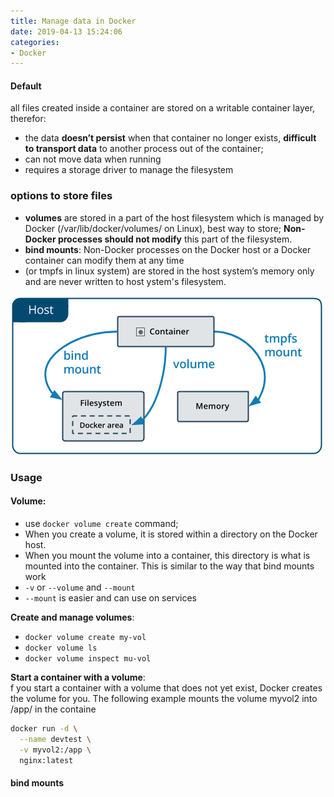 ```yaml
---
title: Manage data in Docker 
date: 2019-04-13 15:24:06
categories:
- Docker
---
```

#### Default 
all files created inside a container are stored on a writable container layer, therefor:  
- the data **doesn’t persist** when that container no longer exists, **difficult to transport data** to another process out of the container;
- can not move data when running
-  requires a storage driver to manage the filesystem

### options to store files
- **volumes** are stored in a part of the host filesystem which is managed by Docker (/var/lib/docker/volumes/ on Linux), best way to store; **Non-Docker processes should not modify** this part of the filesystem.
- **bind mounts**: Non-Docker processes on the Docker host or a Docker container can modify them at any time
- (or tmpfs in linux system) are stored in the host system’s memory only and are never written to host ystem's filesystem.  

![types of mounts and where they live on the Docker host](../../imags/types-of-mounts.png)  
### Usage 
#### Volume: 
- use `docker volume create` command; 
- When you create a volume, it is stored within a directory on the Docker host.
- When you mount the volume into a container, this directory is what is mounted into the container. This is similar to the way that bind mounts work
- `-v` or `--volume` and `--mount`
- `--mount` is easier and can use on services  

**Create and manage volumes**:  
- `docker volume create my-vol`
- `docker volume ls`
- `docker volume inspect mu-vol`

**Start a container with a volume**:  
f you start a container with a volume that does not yet exist, Docker creates the volume for you. The following example mounts the volume myvol2 into /app/ in the containe
```sh
docker run -d \
  --name devtest \
  -v myvol2:/app \
  nginx:latest
```

#### bind mounts
